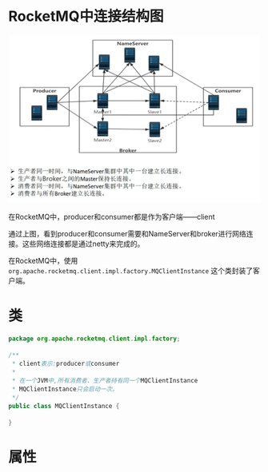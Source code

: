 # RocketMQ中连接结构图

![image-20211115143017260](images/image-20211115143017260.png)

在RocketMQ中，producer和consumer都是作为客户端——client

通过上图，看到producer和consumer需要和NameServer和broker进行网络连接。这些网络连接都是通过netty来完成的。

在RocketMQ中，使用 `org.apache.rocketmq.client.impl.factory.MQClientInstance` 这个类封装了客户端。



# 类

```java
package org.apache.rocketmq.client.impl.factory;

/**
 * client表示:producer或consumer
 *
 * 在一个JVM中,所有消费者、生产者持有同一个MQClientInstance
 * MQClientInstance只会启动一次。
 */
public class MQClientInstance {
    
}
```





# 属性











